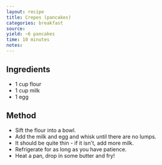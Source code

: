 ```yaml
---
layout: recipe
title: Crepes (pancakes)
categories: breakfast
source: 
yield: ~6 pancakes
time: 10 minutes
notes: 
---
```


## Ingredients
- 1 cup flour
- 1 cup milk
- 1 egg

## Method
- Sift the flour into a bowl.
- Add the milk and egg and whisk until there are no lumps.
- It should be quite thin - if it isn't, add more milk.
- Refrigerate for as long as you have patience.
- Heat a pan, drop in some butter and fry!
